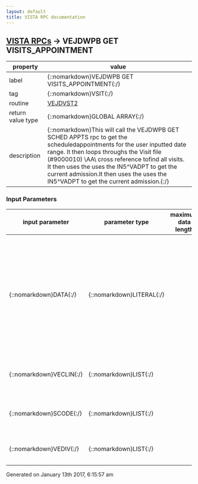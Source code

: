 ```yaml
---
layout: default
title: VISTA RPC documentation
---
```




## [VISTA RPCs](TableOfContent.md) &#8594; VEJDWPB GET VISITS_APPOINTMENT 

 property | value 
--- | --- 
 label | {::nomarkdown}VEJDWPB GET VISITS_APPOINTMENT{:/}
 tag | {::nomarkdown}VSIT{:/}
 routine | [VEJDVST2](http://code.osehra.org/dox/Routine_VEJDVST2_source.html)
 return value type | {::nomarkdown}GLOBAL ARRAY{:/}
 description | {::nomarkdown}This will call the VEJDWPB GET SCHED APPTS rpc to get the scheduledappointments for the user inputted date range. It then loops throughs the Visit file (#9000010) \AA\ cross reference tofind all visits. It then uses the uses the IN5^VADPT to get the current admission.It then uses the uses the IN5^VADPT to get the current admission.{:/}

### Input Parameters

| input parameter | parameter type | maximum data length | required | description | 
| --- | --- | --- | --- | --- | 
| {::nomarkdown}DATA{:/} | {::nomarkdown}LITERAL{:/} |  | {::nomarkdown}true{:/} | {::nomarkdown} DATA - required - DFN ^ BEG ^ END ^ ZLOC ^ FLG ^ MODS ^ CAT  DFN - required - pointer to file 2  BEG - optional - starting Fileman date/time  END - optional - ending fileman date/time - default = DT+.5 ALOC - optional - clinic, either name or file 44 ien retained for                   backwards compatibility  FLG - optional - type of appts to return        0 - active/kept appts (past) - default        1 - future appts only        2 - both past and future appts MODS - optional - string of codes determine which encounters to return                   default value = ASV                   MODS[\A\ - return current admission regardless of date                   MODS[\S\ - return schedule appts                   MODS[\V\ - return visit file entries (#9000010)  CAT - optional - default value is 0 screen visits by service category        1 - return all visits        0 or <null> - do not return historical type visits        I $G(CAT) then do not screen visit entries by service category        I '$G(CAT) then screen out historical visits (E,D,X,N,C){:/} | 
| {::nomarkdown}VECLIN{:/} | {::nomarkdown}LIST{:/} |  | {::nomarkdown}true{:/} | {::nomarkdown} VECLIN is a local array which contains a list of clinics to be used to screen appointment list.  Only those appointments in these clinics will be returned.    VECLIN - optional - passed by reference    VECLIN(#) = clinic name or ien{:/} | 
| {::nomarkdown}SCODE{:/} | {::nomarkdown}LIST{:/} |  | {::nomarkdown}true{:/} | {::nomarkdown} This is a list of 3-digit stop codes used to screen appointments returned.  Only those clinic locations whose stop code is in this list will be returned.     SCODE - optional - passed by reference    SCODE(#) = 3-digit stop code (lookup on C xref){:/} | 
| {::nomarkdown}VEDIV{:/} | {::nomarkdown}LIST{:/} |  | {::nomarkdown}true{:/} | {::nomarkdown} This is a list of divisions to be used to screen appointments.  Only appointments in clinics for divisions in this list will be returned.      VEDIV - optional - passed by reference     VEDIV(#) = division name or ien{:/} | 




 Generated on January 13th 2017, 6:15:57 am
